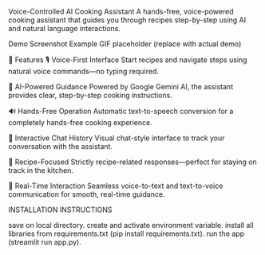 Voice-Controlled AI Cooking Assistant
A hands-free, voice-powered cooking assistant that guides you through recipes step-by-step using AI and natural language interactions.

Demo Screenshot
Example GIF placeholder (replace with actual demo)

🌟 Features
🎙️ Voice-First Interface
Start recipes and navigate steps using natural voice commands—no typing required.

🧠 AI-Powered Guidance
Powered by Google Gemini AI, the assistant provides clear, step-by-step cooking instructions.

🔊 Hands-Free Operation
Automatic text-to-speech conversion for a completely hands-free cooking experience.

📜 Interactive Chat History
Visual chat-style interface to track your conversation with the assistant.

🍳 Recipe-Focused
Strictly recipe-related responses—perfect for staying on track in the kitchen.

🚀 Real-Time Interaction
Seamless voice-to-text and text-to-voice communication for smooth, real-time guidance.


INSTALLATION INSTRUCTIONS

save on local directory.
create and activate environment variable.
install all libraries from requirements.txt (pip install requirements.txt).
run the app (streamlit run app.py).
